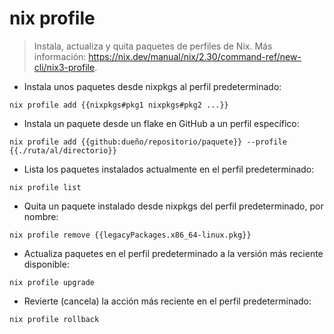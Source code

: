 # nix profile

> Instala, actualiza y quita paquetes de perfiles de Nix.
> Más información: <https://nix.dev/manual/nix/2.30/command-ref/new-cli/nix3-profile>.

- Instala unos paquetes desde nixpkgs al perfil predeterminado:

`nix profile add {{nixpkgs#pkg1 nixpkgs#pkg2 ...}}`

- Instala un paquete desde un flake en GitHub a un perfil específico:

`nix profile add {{github:dueño/repositorio/paquete}} --profile {{./ruta/al/directorio}}`

- Lista los paquetes instalados actualmente en el perfil predeterminado:

`nix profile list`

- Quita un paquete instalado desde nixpkgs del perfil predeterminado, por nombre:

`nix profile remove {{legacyPackages.x86_64-linux.pkg}}`

- Actualiza paquetes en el perfil predeterminado a la versión más reciente disponible:

`nix profile upgrade`

- Revierte (cancela) la acción más reciente en el perfil predeterminado:

`nix profile rollback`
